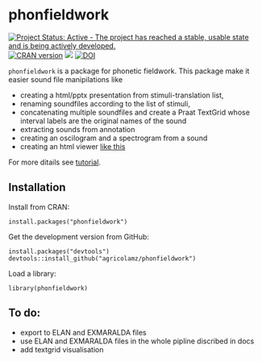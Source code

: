# phonfieldwork

[![Project Status: Active - The project has reached a stable, usable state and is being actively developed.](http://www.repostatus.org/badges/latest/active.svg)](http://www.repostatus.org/#active)
[![CRAN version](http://www.r-pkg.org/badges/version/phonfieldwork)](https://cran.r-project.org/package=phonfieldwork)
[![](http://cranlogs.r-pkg.org/badges/grand-total/phonfieldwork)](https://CRAN.R-project.org/package=phonfieldwork)
[![DOI](https://zenodo.org/badge/194053227.svg)](https://zenodo.org/badge/latestdoi/194053227)

`phonfieldwork` is a package for phonetic fieldwork. This package make it easier sound file manipilations like

- creating a html/pptx presentation from stimuli-translation list, 
- renaming soundfiles according to the list of stimuli, 
- concatenating multiple soundfiles and create a Praat TextGrid whose interval labels are the original names of the sound
- extracting sounds from annotation
- creating an oscilogram and a spectrogram from a sound
- creating an html viewer [like this](https://agricolamz.github.io/phonfieldwork/s1/stimuli_viewer.html)

For more ditails see [tutorial](https://agricolamz.github.io/phonfieldwork/).

## Installation

Install from CRAN:

```
install.packages("phonfieldwork")
```

Get the development version from GitHub:

```
install.packages("devtools")
devtools::install_github("agricolamz/phonfieldwork")
```
Load a library:
```
library(phonfieldwork)
```

## To do:

* export to ELAN and EXMARALDA files
* use ELAN and EXMARALDA files in the whole pipline discribed in docs
* add textgrid visualisation
